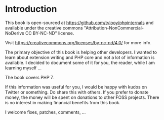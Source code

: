# Introduction

This book is open-sourced at https://github.com/tvlooy/phpinternals and available
under the creative commons "Attribution-NonCommercial-NoDerivs CC BY-NC-ND" license.

Visit https://creativecommons.org/licenses/by-nc-nd/4.0/ for more info.

The primary objective of this book is helping other developers. I wanted to learn
about extension writing and PHP core and not a lot of information is available.
I decided to document some of it for you, the reader, while I am learning myself ...

The book covers PHP 7.

If this information was useful for you, I would be happy with kudos on Twitter or
something. Do share this with others. If you prefer to donate money, the money
will be spent on donations to other FOSS projects. There is no interest in making
financial benefits from this book.

I welcome fixes, patches, comments, ...
